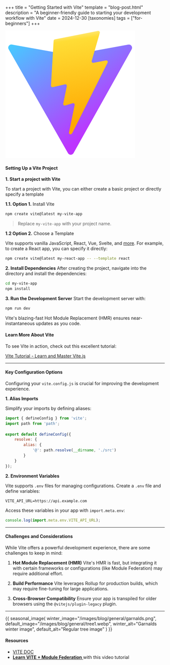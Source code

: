 +++
title = "Getting Started with Vite"
template = "blog-post.html"
description = "A beginner-friendly guide to starting your development workflow with Vite"
date = 2024-12-30
[taxonomies]
tags = ["for-beginners"]
+++

![blog-cover](/images/blog/2024-12-30/vite.png)

<h4><b>Setting Up a Vite Project</b></h4>

**1. Start a project with Vite**

To start a project with Vite, you can either create a basic project or directly specify a template

**1.1. Option 1.** Install Vite

```sh
npm create vite@latest my-vite-app
```
> Replace `my-vite-app` with your project name.

**1.2 Option 2.** Choose a Template

Vite supports vanilla JavaScript, React, Vue, Svelte, and <a href="https://vite.dev/guide/#scaffolding-your-first-vite-project" target="_blank">more</a>. For example, to create a React app, you can specify it directly:

```sh
npm create vite@latest my-react-app -- --template react
```

**2. Install Dependencies**
After creating the project, navigate into the directory and install the dependencies:

```sh
cd my-vite-app
npm install
```
**3. Run the Development Server**
Start the development server with:

```sh
npm run dev
```
Vite's blazing-fast Hot Module Replacement (HMR) ensures near-instantaneous updates as you
code.

<h4><b>Learn More About Vite</b></h4>

To see Vite in action, check out this excellent tutorial:

<div class="video-container">
  <a href="https://www.youtube.com/watch?v=89NJdbYTgJ8" target="_blank">
    <span class="fab fa-youtube"></span> Vite Tutorial - Learn and Master Vite.js
  </a>
</div>

---

<h4><b>Key Configuration Options</b></h4>

Configuring your `vite.config.js` is crucial for improving the development experience.

**1. Alias Imports**

Simplify your imports by defining aliases:

```js
import { defineConfig } from 'vite';
import path from 'path';

export default defineConfig({
    resolve: {
        alias: {
            '@': path.resolve(__dirname, './src')
        }
    }
});
```

**2. Environment Variables**

Vite supports `.env` files for managing configurations. Create a `.env` file and define variables:

```env
VITE_API_URL=https://api.example.com
```
Access these variables in your app with `import.meta.env`:

```js
console.log(import.meta.env.VITE_API_URL);
```

---

<h4><b>Challenges and Considerations</b></h4>
<p>While Vite offers a powerful development experience, there are some challenges to keep in mind:</p>

1. **Hot Module Replacement (HMR)**
Vite's HMR is fast, but integrating it with certain frameworks or configurations (like Module
Federation) may require additional effort.

1. **Build Performance**
Vite leverages Rollup for production builds, which may require fine-tuning for large applications.

1. **Cross-Browser Compatibility**
Ensure your app is transpiled for older browsers using the `@vitejs/plugin-legacy` plugin.

---

<!-- Change image depending on season -->
{{ seasonal_image(
  winter_image="/images/blog/general/garnalds.png",
  default_image="/images/blog/general/tree1.webp",
  winter_alt="Garnalds winter image", 
  default_alt="Regular tree image"
) }}

<h4>Resources</h4>

- <a target="_blank" href="https://vite.dev/"><span class="fas fa-book"></span> VITE DOC</a>
- <a target="_blank" href="https://www.youtube.com/watch?v=t-nchkL9yIg"> <span class="fab fa-youtube"></span>**Learn VITE + Module Federation** </a> with this video tutorial   